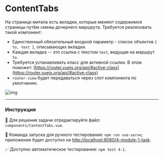 # ContentTabs

На странице митапа есть вкладки, которые меняют содержимое страницы путём смены дочернего маршрута. Требуется реализовать такой компонент:
- Единственный обязательный входной параметр - список объектов `{ to, text }`, описывающих вкладки.
- Каждая вкладка -- это ссылка с текстом `text`, ведущая на маршрут `to`.
- Требуется устанавливать класс для активной ссылки. В этом поможет: [https://router.vuejs.org/api/#active-class](https://router.vuejs.org/api/#active-class)
- `router-view` будет передаваться через слот компонента по умолчанию.

![img](https://i.imgur.com/vzlU4A7.gif)

---

### Инструкция

📝 Для решения задачи отредактируйте файл: `components/ContentTabs.vue`.

🚀 Команда запуска для ручного тестирования: `npm run vue-serve`;<br>
приложение будет доступно на [http://localhost:8080/4-module-1-task](http://localhost:8080/4-module-1-task).

✅ Доступно автоматическое тестирование: `npm test 4-1`.
